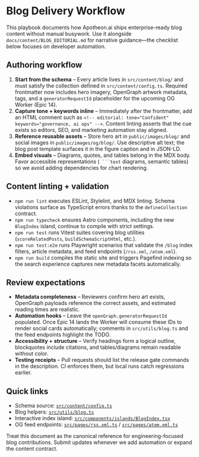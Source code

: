 # Blog Delivery Workflow

This playbook documents how Apotheon.ai ships enterprise-ready blog content without manual busywork. Use it alongside `docs/content/BLOG_EDITORIAL.md` for narrative guidance—the checklist below focuses on developer automation.

## Authoring workflow

1. **Start from the schema** – Every article lives in `src/content/blog/` and must satisfy the collection defined in `src/content/config.ts`. Required frontmatter now includes hero imagery, OpenGraph artwork metadata, tags, and a `generatorRequestId` placeholder for the upcoming OG Worker (Epic 14).
2. **Capture tone + keywords inline** – Immediately after the frontmatter, add an HTML comment such as `<!-- editorial: tone="Confident" keywords="governance, ai ops" -->`. Content linting asserts that the cue exists so editors, SEO, and marketing automation stay aligned.
3. **Reference reusable assets** – Store hero art in `public/images/blog/` and social images in `public/images/og/blog/`. Use descriptive alt text; the blog post template surfaces it in the figure caption and in JSON-LD.
4. **Embed visuals** – Diagrams, quotes, and tables belong in the MDX body. Favor accessible representations (` ```text` diagrams, semantic tables) so we avoid adding dependencies for chart rendering.

## Content linting + validation

- `npm run lint` executes ESLint, Stylelint, and MDX linting. Schema violations surface as TypeScript errors thanks to the `defineCollection` contract.
- `npm run typecheck` ensures Astro components, including the new `BlogIndex` island, continue to compile with strict settings.
- `npm run test` runs Vitest suites covering blog utilities (`scoreRelatedPosts`, `buildSchemaScriptHtml`, etc.).
- `npm run test:e2e` runs Playwright scenarios that validate the `/blog` index filters, article metadata, and feed endpoints (`/rss.xml`, `/atom.xml`).
- `npm run build` compiles the static site and triggers Pagefind indexing so the search experience captures new metadata facets automatically.

## Review expectations

- **Metadata completeness** – Reviewers confirm hero art exists, OpenGraph payloads reference the correct assets, and estimated reading times are realistic.
- **Automation hooks** – Leave the `openGraph.generatorRequestId` populated. Once Epic 14 lands the Worker will consume these IDs to render social cards automatically; comments in `src/utils/blog.ts` and the feed endpoints highlight the TODO.
- **Accessibility + structure** – Verify headings form a logical outline, blockquotes include citations, and tables/diagrams remain readable without color.
- **Testing receipts** – Pull requests should list the release gate commands in the description. CI enforces them, but local runs catch regressions earlier.

## Quick links

- Schema source: [`src/content/config.ts`](../../src/content/config.ts)
- Blog helpers: [`src/utils/blog.ts`](../../src/utils/blog.ts)
- Interactive index island: [`src/components/islands/BlogIndex.tsx`](../../src/components/islands/BlogIndex.tsx)
- OG feed endpoints: [`src/pages/rss.xml.ts`](../../src/pages/rss.xml.ts) / [`src/pages/atom.xml.ts`](../../src/pages/atom.xml.ts)

Treat this document as the canonical reference for engineering-focused blog contributions. Submit updates whenever we add automation or expand the content contract.
